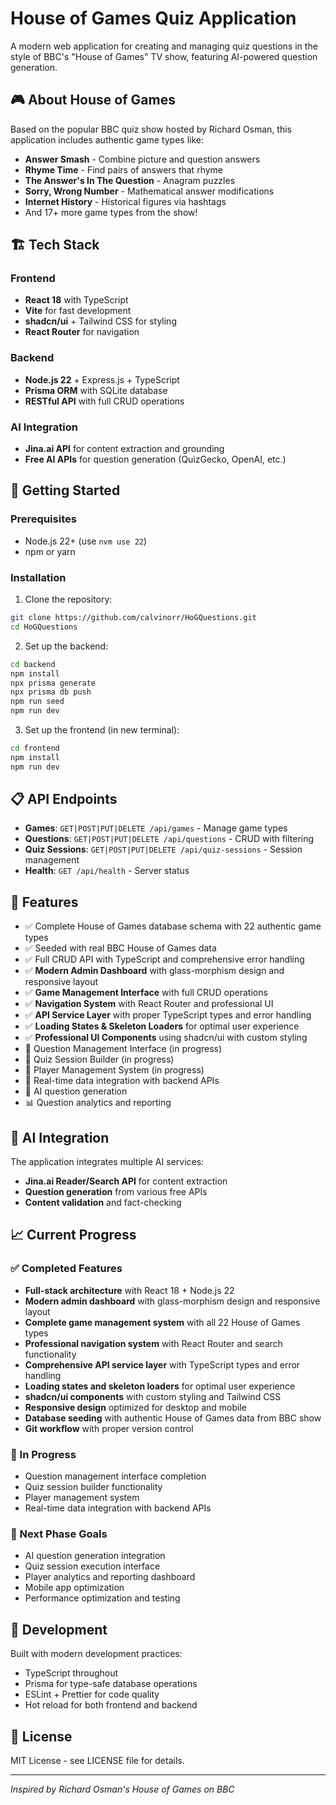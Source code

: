 # House of Games Quiz Application

A modern web application for creating and managing quiz questions in the style of BBC's "House of Games" TV show, featuring AI-powered question generation.

## 🎮 About House of Games

Based on the popular BBC quiz show hosted by Richard Osman, this application includes authentic game types like:

- **Answer Smash** - Combine picture and question answers
- **Rhyme Time** - Find pairs of answers that rhyme  
- **The Answer's In The Question** - Anagram puzzles
- **Sorry, Wrong Number** - Mathematical answer modifications
- **Internet History** - Historical figures via hashtags
- And 17+ more game types from the show!

## 🏗️ Tech Stack

### Frontend
- **React 18** with TypeScript
- **Vite** for fast development
- **shadcn/ui** + Tailwind CSS for styling
- **React Router** for navigation

### Backend  
- **Node.js 22** + Express.js + TypeScript
- **Prisma ORM** with SQLite database
- **RESTful API** with full CRUD operations

### AI Integration
- **Jina.ai API** for content extraction and grounding
- **Free AI APIs** for question generation (QuizGecko, OpenAI, etc.)

## 🚀 Getting Started

### Prerequisites
- Node.js 22+ (use `nvm use 22`)
- npm or yarn

### Installation

1. Clone the repository:
```bash
git clone https://github.com/calvinorr/HoGQuestions.git
cd HoGQuestions
```

2. Set up the backend:
```bash
cd backend
npm install
npx prisma generate
npx prisma db push
npm run seed
npm run dev
```

3. Set up the frontend (in new terminal):
```bash
cd frontend  
npm install
npm run dev
```

## 📋 API Endpoints

- **Games**: `GET|POST|PUT|DELETE /api/games` - Manage game types
- **Questions**: `GET|POST|PUT|DELETE /api/questions` - CRUD with filtering
- **Quiz Sessions**: `GET|POST|PUT|DELETE /api/quiz-sessions` - Session management
- **Health**: `GET /api/health` - Server status

## 🎯 Features

- ✅ Complete House of Games database schema with 22 authentic game types
- ✅ Seeded with real BBC House of Games data
- ✅ Full CRUD API with TypeScript and comprehensive error handling
- ✅ **Modern Admin Dashboard** with glass-morphism design and responsive layout
- ✅ **Game Management Interface** with full CRUD operations
- ✅ **Navigation System** with React Router and professional UI
- ✅ **API Service Layer** with proper TypeScript types and error handling
- ✅ **Loading States & Skeleton Loaders** for optimal user experience
- ✅ **Professional UI Components** using shadcn/ui with custom styling
- 🚧 Question Management Interface (in progress)
- 🚧 Quiz Session Builder (in progress)
- 🚧 Player Management System (in progress)
- 🚧 Real-time data integration with backend APIs
- 🚧 AI question generation
- 📊 Question analytics and reporting

## 🤖 AI Integration

The application integrates multiple AI services:
- **Jina.ai Reader/Search API** for content extraction  
- **Question generation** from various free APIs
- **Content validation** and fact-checking

## 📈 Current Progress

### ✅ Completed Features
- **Full-stack architecture** with React 18 + Node.js 22
- **Modern admin dashboard** with glass-morphism design and responsive layout
- **Complete game management system** with all 22 House of Games types
- **Professional navigation system** with React Router and search functionality
- **Comprehensive API service layer** with TypeScript types and error handling
- **Loading states and skeleton loaders** for optimal user experience
- **shadcn/ui components** with custom styling and Tailwind CSS
- **Responsive design** optimized for desktop and mobile
- **Database seeding** with authentic House of Games data from BBC show
- **Git workflow** with proper version control

### 🚧 In Progress
- Question management interface completion
- Quiz session builder functionality
- Player management system
- Real-time data integration with backend APIs

### 🎯 Next Phase Goals
- AI question generation integration
- Quiz session execution interface
- Player analytics and reporting dashboard
- Mobile app optimization
- Performance optimization and testing

## 🔧 Development

Built with modern development practices:
- TypeScript throughout
- Prisma for type-safe database operations
- ESLint + Prettier for code quality
- Hot reload for both frontend and backend

## 📝 License

MIT License - see LICENSE file for details.

---

*Inspired by Richard Osman's House of Games on BBC*